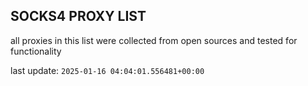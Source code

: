## SOCKS4 PROXY LIST

all proxies in this list were collected from open sources and tested for functionality

last update: `2025-01-16 04:04:01.556481+00:00`